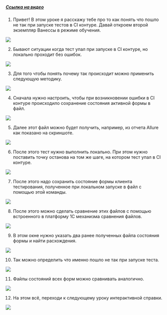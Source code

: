 ﻿##### [Ссылка на видео](https://youtu.be/zPLez7v8AnA)

001. Привет! В этом уроке я расскажу тебе про то как понять что пошло не так при запуске тестов в CI контуре. Давай откроем второй экземпляр Ванессы в режиме обучения.

![](https://vanessa-files.do.bit-erp.ru/Doc/1.2.041.1/MD/Глава08/images/000_КакПонятьЧтоПошлоНеТакПриЗапускеТестовВCIКонтуре.png)

002. Бывают ситуации когда тест упал при запуске в CI контуре, но локально проходит без ошибок.

![](https://vanessa-files.do.bit-erp.ru/Doc/1.2.041.1/MD/Глава08/images/001_КакПонятьЧтоПошлоНеТакПриЗапускеТестовВCIКонтуре.png)

003. Для того чтобы понять почему так происходит можно применить следующую методику.

![](https://vanessa-files.do.bit-erp.ru/Doc/1.2.041.1/MD/Глава08/images/002_КакПонятьЧтоПошлоНеТакПриЗапускеТестовВCIКонтуре.png)

004. Сначала нужно настроить, чтобы при возникновении ошибки в CI контуре происходило сохранение состояния активной формы в файл.

![](https://vanessa-files.do.bit-erp.ru/Doc/1.2.041.1/MD/Глава08/images/007_КакПонятьЧтоПошлоНеТакПриЗапускеТестовВCIКонтуре.png)

005. Далее этот файл можно будет получить, например, из отчета Allure как показано на скриншоте.

![](https://vanessa-files.do.bit-erp.ru/Doc/1.2.041.1/MD/Глава08/images/008_КакПонятьЧтоПошлоНеТакПриЗапускеТестовВCIКонтуре.png)

006. После этого тест нужно выполнить локально. При этом нужно поставить точку останова на том же шаге, на котором тест упал в CI контуре.

![](https://vanessa-files.do.bit-erp.ru/Doc/1.2.041.1/MD/Глава08/images/009_КакПонятьЧтоПошлоНеТакПриЗапускеТестовВCIКонтуре.png)

007. После этого надо сохранить состояние формы клиента тестирования, полученное при локальном запуске в файл с помощью этой команды.

![](https://vanessa-files.do.bit-erp.ru/Doc/1.2.041.1/MD/Глава08/images/016_КакПонятьЧтоПошлоНеТакПриЗапускеТестовВCIКонтуре.png)

008. После этого можно сделать сравнение этих файлов с помощью встроенного в платформу 1С механизма сравнения файлов.

![](https://vanessa-files.do.bit-erp.ru/Doc/1.2.041.1/MD/Глава08/images/030_КакПонятьЧтоПошлоНеТакПриЗапускеТестовВCIКонтуре.png)

009. В этом окне нужно указать два ранее полученных файла состояния формы и найти расхождения.

![](https://vanessa-files.do.bit-erp.ru/Doc/1.2.041.1/MD/Глава08/images/031_КакПонятьЧтоПошлоНеТакПриЗапускеТестовВCIКонтуре.png)

010. Так можно определить что именно пошло не так при запуске теста.

![](https://vanessa-files.do.bit-erp.ru/Doc/1.2.041.1/MD/Глава08/images/032_КакПонятьЧтоПошлоНеТакПриЗапускеТестовВCIКонтуре.png)

011. Файлы состояний всех форм можно сравнивать аналогично.

![](https://vanessa-files.do.bit-erp.ru/Doc/1.2.041.1/MD/Глава08/images/033_КакПонятьЧтоПошлоНеТакПриЗапускеТестовВCIКонтуре.png)

012. На этом всё, переходи к следующему уроку интерактивной справки.

![](https://vanessa-files.do.bit-erp.ru/Doc/1.2.041.1/MD/Глава08/images/035_КакПонятьЧтоПошлоНеТакПриЗапускеТестовВCIКонтуре.png)
